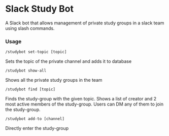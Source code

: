 # Slack Study Bot
A Slack bot that allows management of private study groups in a slack team using slash commands.

### Usage

```
/studybot set-topic [topic]
```
Sets the topic of the private channel and adds it to database

```
/studybot show-all
```
Shows all the private study groups in the team

```
/studybot find [topic]
```
Finds the study-group with the given topic. Shows a list of creator and 2 most active members of the study-group. Users can DM any of them to join the study-group.

```
/studybot add-to [channel]
```
Directly enter the study-group

